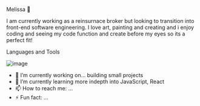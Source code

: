 Melissa 👋

I am currently working as a reinsurnace broker but looking to transition into front-end software engineering.
I love art, painting and creating and i enjoy coding and seeing my code function and create before my eyes so its a perfect fit!

Languages and Tools

![image](https://github.com/Melissa-Asia/Melissa-Asia/assets/56451612/34658596-4aee-495d-a48f-b82adf845b44)





- 🔭 I’m currently working on... building small projects
- 🌱 I’m currently learning more indepth into JavaScript, React
- 📫 How to reach me: ...
- ⚡ Fun fact: ...

<!--
**Melissa-Asia/Melissa-Asia** is a ✨ _special_ ✨ repository because its `README.md` (this file) appears on your GitHub profile.
